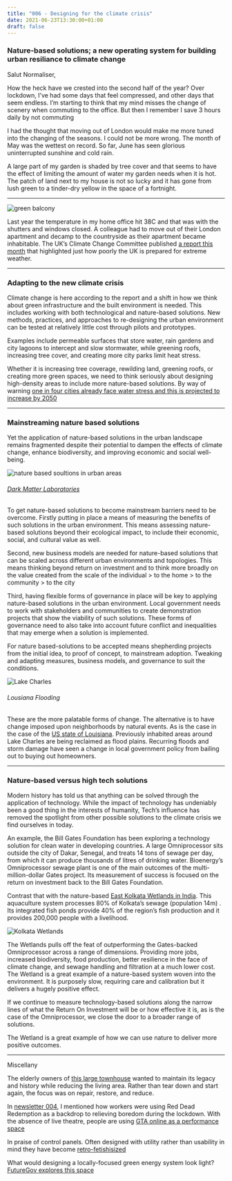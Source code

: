 ```yaml
---
title: "006 - Designing for the climate crisis"
date: 2021-06-23T13:30:00+01:00
draft: false
---
```


### Nature-based solutions; a new operating system for building urban resiliance to climate change

Salut Normaliser,

How the heck have we crested into the second half of the year? Over lockdown, I’ve had some days that feel compressed, and other days that seem endless. I’m starting to think that my mind misses the change of scenery when commuting to the office. But then I remember I save 3 hours daily by not commuting

I had the thought that moving out of London would make me more tuned into the changing of the seasons. I could not be more wrong.  The month of May was the wettest on record. So far, June has seen glorious uninterrupted sunshine and cold rain. 

A large part of my garden is shaded by tree cover and that seems to have the effect of limiting the amount of water my garden needs when it is hot. The patch of land next to my house is not so lucky and it has gone from lush green to a tinder-dry yellow in the space of a fortnight. 

- - - 

![green balcony](/img/greenbalcony.png)

Last year the temperature in my home office hit 38C and that was with the shutters and windows closed. A colleague had to move out of their London apartment and decamp to the countryside as their apartment became inhabitable. The UK’s Climate Change Committee published [a report this month](https://www.theguardian.com/environment/2021/jun/16/uk-failing-to-protect-against-climate-dangers-advisers-warn?CMP=Share_iOSApp_Other) that highlighted just how poorly the UK is prepared for extreme weather. 

- - - 

### Adapting to the new climate crisis

Climate change is here according to the report and a shift in how we think about green infrastructure and the built environment is needed. This includes working with both technological and nature-based solutions. New methods, practices, and approaches to re-designing the urban environment can be tested at relatively little cost through pilots and prototypes. 

Examples include permeable surfaces that store water, rain gardens and city lagoons to intercept and slow stormwater, while greening roofs, increasing tree cover, and creating more city parks limit heat stress.  

Whether it is increasing tree coverage, rewilding land, greening roofs, or creating more green spaces, we need to think seriously about designing high-density areas to include more nature-based solutions. By way of warning [one in four cities already face water stress and this is projected to increase by 2050](https://naturvation.eu/sites/default/files/result/files/snapshot_water_challenges_0.pdf)

- - - 

### Mainstreaming nature based solutions 

Yet the application of nature-based solutions in the urban landscape remains fragmented despite their potential to dampen the effects of climate change, enhance biodiversity, and improving economic and social well-being.

![nature based soultions in urban areas](/img/darkmatterlabsinfo.png)
###### [Dark Matter Laboratories](https://provocations.darkmatterlabs.org/accelerating-city-transitions-3baadbfdcd68)

To get nature-based solutions to become mainstream barriers need to be overcome. Firstly putting in place a means of measuring the benefits of such solutions in the urban environment. This means assessing nature-based solutions beyond their ecological impact, to include their economic, social, and cultural value as well. 

Second, new business models are needed for nature-based solutions that can be scaled across different urban environments and topologies. This means thinking beyond return on investment and to think more broadly on the value created from the scale of the individual > to the home > to the community > to the city

Third, having flexible forms of governance in place will be key to applying nature-based solutions in the urban environment. Local government needs to work with stakeholders and communities to create demonstration projects that show the viability of such solutions. These forms of governance need to also take into account future conflict and inequalities that may emerge when a solution is implemented.

For nature based-solutions to be accepted means shepherding projects from the initial idea, to proof of concept, to mainstream adoption. Tweaking and adapting measures, business models, and governance to suit the conditions.

![Lake Charles](/img/flooding_LakeCharles.jpeg)
###### Lousiana Flooding

These are the more palatable forms of change. The alternative is to have change imposed upon neighborhoods by natural events. As is the case in the case of the [US state of Louisiana](https://grist.org/climate/this-louisiana-neighborhood-is-retreating-in-the-face-of-climate-change-lake-charles/ ). Previously inhabited areas around Lake Charles are being reclaimed as flood plains. Recurring floods and storm damage have seen a change in local government policy from bailing out to buying out homeowners. 

- - - 
### Nature-based versus high tech solutions

Modern history has told us that anything can be solved through the application of technology. While the impact of technology has undeniably been a good thing in the interests of humanity, Tech’s influence has removed the spotlight from other possible solutions to the climate crisis we find ourselves in today. 

An example, the Bill Gates Foundation has been exploring a technology solution for clean water in developing countries. A large Omniprocessor sits outside the city of Dakar, Senegal, and treats 14 tons of sewage per day, from which it can produce thousands of litres of drinking water. Bioenergy’s Omniprocessor sewage plant is one of the main outcomes of the multi-million-dollar Gates project. Its measurement of success is focused on the return on investment back to the Bill Gates Foundation. 

Contrast that with the nature-based [East Kolkata Wetlands in India](https://solar.lowtechmagazine.com/2021/03/urban-fish-ponds-low-tech-sewage-treatment-for-towns-and-cities.html). This aquaculture system processes 80% of Kolkata’s sewage (population 14m) . Its integrated fish ponds provide 40% of the region’s fish production and it provides 200,000 people with a livelihood.

![Kolkata Wetlands](/img/calcutter_wetlands.jpeg)

The Wetlands pulls off the feat of outperforming the Gates-backed Omniprocessor across a range of dimensions. Providing more jobs, increased biodiversity, food production, better resilience in the face of climate change, and sewage handling and filtration at a much lower cost. The Wetland is a great example of a nature-based system woven into the environment. It is purposely slow, requiring care and calibration but it delivers a hugely positive effect.

If we continue to measure technology-based solutions along the narrow lines of what the Return On Investment will be or how effective it is, as is the case of the Omniprocessor, we close the door to a broader range of solutions.   

The Wetland is a great example of how we can use nature to deliver more positive outcomes. 

- - - - 

Miscellany

The elderly owners of [this large townhouse](https://www.spoon-tamago.com/2021/05/19/reductive-architecture-japanese-townhouse/?mc_cid=b076c0b719&mc_eid=9524ed8710
) wanted to maintain its legacy and history while reducing the living area. Rather than tear down and start again, the focus was on repair, restore, and reduce. 

In [newsletter 004](https://www.strategyxdesign.co.uk/hypernormal/004/), I mentioned how workers were using Red Dead Redemption as a backdrop to relieving boredom during the lockdown. With the absence of live theatre, people are using [GTA online as a performance space](https://www.theverge.com/tldr/2021/6/17/22538361/hamlet-gta-online-rustic-mascara-lobby)

In praise of control panels. Often designed with utility rather than usability in mind they have become [retro-fetishisized](https://control--panel.com/?utm_source=densediscovery&utm_medium=email&utm_campaign=newsletter-issue-124)

What would designing a locally-focused green energy system look light? [FutureGov explores this space](https://blog.wearefuturegov.com/introducing-green-energy-systems-locally-c2a1b402ed5)
